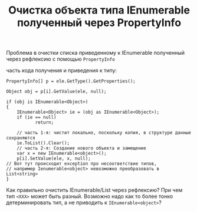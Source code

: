 ﻿---
title: "Очистка объекта типа IEnumerable полученный через PropertyInfo"
se.owner.user_id: 298154
se.owner.display_name: "NewView"
se.owner.link: "https://ru.stackoverflow.com/users/298154/newview"
se.link: "https://ru.stackoverflow.com/questions/926467/%d0%9e%d1%87%d0%b8%d1%81%d1%82%d0%ba%d0%b0-%d0%be%d0%b1%d1%8a%d0%b5%d0%ba%d1%82%d0%b0-%d1%82%d0%b8%d0%bf%d0%b0-ienumerable-%d0%bf%d0%be%d0%bb%d1%83%d1%87%d0%b5%d0%bd%d0%bd%d1%8b%d0%b9-%d1%87%d0%b5%d1%80%d0%b5%d0%b7-propertyinfo"
se.question_id: 926467
se.post_type: question
se.score: 0
---
<p>Проблема в очистки списка приведенному к IEnumerable полученный через рефлексию с помощью <code>PropertyInfo</code></p>

<p>часть кода получения и приведения к типу:</p>

<pre><code>PropertyInfo[] p = ele.GetType().GetProperties();

Object obj = p[i].GetValue(ele, null);

if (obj is IEnumerable&lt;Object&gt;)
{
    IEnumerable&lt;Object&gt; ie = (obj as IEnumerable&lt;Object&gt;);
    if (ie == null)
           return;

    // часть 1-я: чистит локально, поскольку копия, в структуре данные сохраняются
    ie.ToList().Clear();
    // часть 2-я: Создание нового объекта и замещение
    var x = new IEnumerable&lt;object&gt;();
    p[i].SetValue(ele, x, null);
// Вот тут происходит exception про несоответствие типов,
// например Ienumerable&lt;object&gt; невозможно преобразовать в List&lt;string&gt;
}
</code></pre>

<p>Как правильно очистить IEnumerable/List через рефлексию? При чем тип <code>&lt;ХХХ&gt;</code> может быть разный.
Возможно надо как то более тонко детерминировать тип, а не приводить к <code>IEnumerable&lt;object&gt;</code>?</p>
